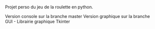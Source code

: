 Projet perso du jeu de la roulette en python.

Version console sur la branche master
Version graphique sur la branche GUI - Librairie graphique Tkinter
